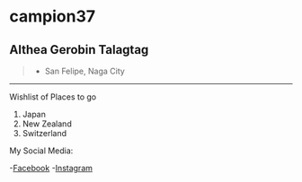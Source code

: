 # campion37
## Althea Gerobin Talagtag
>- San Felipe, Naga City
---
Wishlist of Places to go
1. Japan
2. New Zealand
3. Switzerland

My Social Media:

-[Facebook](https.//ww.facebook.com/itztheaaa_/)
-[Instagram](https://www.instagram.com/itztheaaa_/)
